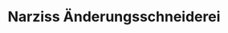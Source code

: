 ---
title: "Narziss Änderungsschneiderei"
url: /regensburg/narziss-aenderungsschneiderei/
shop: Schneiderei
---